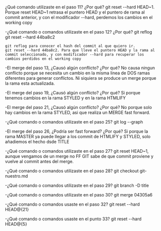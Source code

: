¿Qué comando utilizaste en el paso 11? ¿Por qué?
    git reset --hard HEAD~1.
    Porque reset HEAD~1 retrasa el puntero HEAD y el puntero de rama al commit anterior, y con el modificador --hard, perdemos los cambios en el working copy 

-¿Qué comando o comandos utilizaste en el paso 12? ¿Por qué?
	git reflog
	git reset --hard 44ba8c2
	
	git reflog para conocer el hash del commit al que quiero ir.
	git reset --hard 44ba8c2. Para que lleve el puntero HEAD y la rama al commit seleccionado, y con modificador --hard para recuperar los cambios perdidos en el working copy
	
-El merge del paso 13, ¿Causó algún conflicto? ¿Por qué?
	No causa ningun conflicto porque se necesita un cambio en la misma linea de DOS ramas diferentes para generar conflictos.
	Ni siquiera se produce un merge porque la rama esta actualizada.
	
-El merge del paso 19, ¿Causó algún conflicto? ¿Por qué?
	Si porque tenemos cambios en la rama STYLED y en la rama HTMLIFY
	
-El merge del paso 21, ¿Causó algún conflicto? ¿Por qué?
	No porque solo hay cambios en la rama STYLED, asi que realiza un MERGE fast forward.
	
-¿Qué comando o comandos utilizaste en el paso 25?
	git log --graph
	
-El merge del paso 26, ¿Podría ser fast forward? ¿Por qué?
	Si porque la rama MASTER ya puede llegar a los commit de HTMLIFY y STYLED, solo añadiemos el hecho dsde TITLE
	
-¿Qué comando o comandos utilizaste en el paso 27?
	git reset HEAD~1, aunque vengamos de un merge no FF GIT sabe de que commit proviene y vuelve al commit antes del merge.
	
-¿Qué comando o comandos utilizaste en el paso 28?
	git checkout git-nuestro.md
	
-¿Qué comando o comandos utilizaste en el paso 29?
	git branch -D title
	
-¿Qué comando o comandos utilizaste en el paso 30?
	git merge 04305a6
	
-¿Qué comando o comandos usaste en el paso 32?
	git reset --hard HEAD@{21}

-¿Qué comando o comandos usaste en el punto 33?
	git reset --hard HEAD@{5}